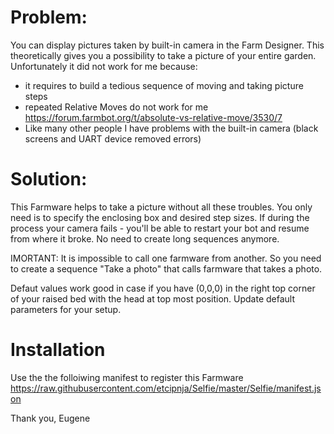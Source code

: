 # Problem:

You can display pictures taken by built-in camera in the Farm Designer. This theoretically gives you a possibility to
take a picture of your entire garden. Unfortunately it did not work for me because:
- it requires to build a tedious sequence of moving and taking picture steps
- repeated Relative Moves do not work for me https://forum.farmbot.org/t/absolute-vs-relative-move/3530/7
- Like many other people I have problems with the built-in camera (black screens and UART device removed errors)


# Solution:

This Farmware helps to take a picture without all these troubles. You only need is to specify the enclosing box and desired
step sizes. If during the process your camera fails - you'll be able to restart your bot and resume from where it broke.
No need to create long sequences anymore.

IMORTANT: It is impossible to call one farmware from another. So you need to create a sequence "Take a photo" that calls
farmware that takes a photo.

Defaut values work good in case if you have (0,0,0) in the right top corner of your raised bed with the head at top most
position. Update default parameters for your setup.


# Installation

Use the the folloiwing manifest to register this Farmware https://raw.githubusercontent.com/etcipnja/Selfie/master/Selfie/manifest.json

Thank you,
Eugene
